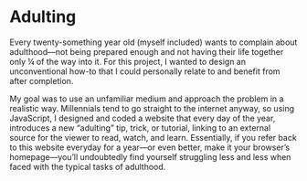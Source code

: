 # Adulting 

Every twenty-something year old (myself included) wants to complain about adulthood—not being prepared enough and not having their life together only ¼ of the way into it. For this project, I wanted to design an unconventional how-to that I could personally relate to and benefit from after completion.

My goal was to use an unfamiliar medium and approach the problem in a realistic way. Millennials tend to go straight to the internet anyway, so using JavaScript, I designed and coded a website that every day of the year, introduces a new “adulting” tip, trick, or tutorial, linking to an external source for the viewer to read, watch, and learn. Essentially, if you refer back to this website everyday for a year—or even better, make it your browser’s homepage—you’ll undoubtedly find yourself struggling less and less when faced with the typical tasks of adulthood.

